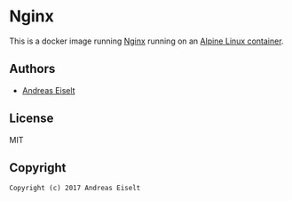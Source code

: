 # Nginx

This is a docker image running [Nginx](https://github.com/nginxinc/docker-nginx) running on an [Alpine Linux container](https://github.com/gliderlabs/docker-alpine).


## Authors

* [Andreas Eiselt](https://github.com/tangopium)


## License

MIT


## Copyright

```
Copyright (c) 2017 Andreas Eiselt
```
